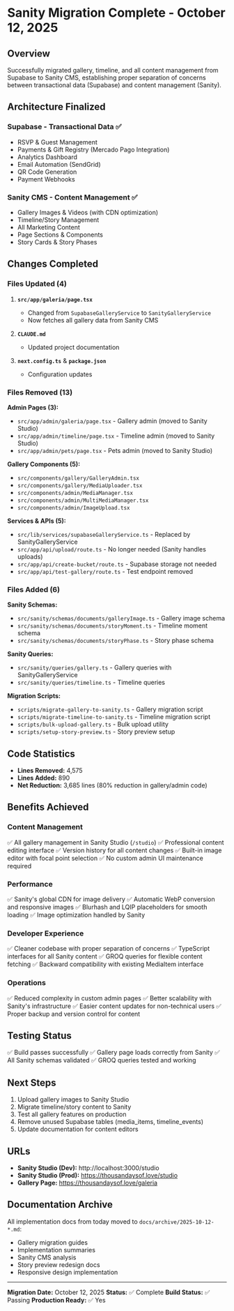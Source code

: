 # Sanity Migration Complete - October 12, 2025

## Overview
Successfully migrated gallery, timeline, and all content management from Supabase to Sanity CMS, establishing proper separation of concerns between transactional data (Supabase) and content management (Sanity).

## Architecture Finalized

### Supabase - Transactional Data ✅
- RSVP & Guest Management
- Payments & Gift Registry (Mercado Pago Integration)
- Analytics Dashboard
- Email Automation (SendGrid)
- QR Code Generation
- Payment Webhooks

### Sanity CMS - Content Management ✅
- Gallery Images & Videos (with CDN optimization)
- Timeline/Story Management
- All Marketing Content
- Page Sections & Components
- Story Cards & Story Phases

## Changes Completed

### Files Updated (4)
1. **`src/app/galeria/page.tsx`**
   - Changed from `SupabaseGalleryService` to `SanityGalleryService`
   - Now fetches all gallery data from Sanity CMS

2. **`CLAUDE.md`**
   - Updated project documentation

3. **`next.config.ts`** & **`package.json`**
   - Configuration updates

### Files Removed (13)

**Admin Pages (3):**
- `src/app/admin/galeria/page.tsx` - Gallery admin (moved to Sanity Studio)
- `src/app/admin/timeline/page.tsx` - Timeline admin (moved to Sanity Studio)
- `src/app/admin/pets/page.tsx` - Pets admin (moved to Sanity Studio)

**Gallery Components (5):**
- `src/components/gallery/GalleryAdmin.tsx`
- `src/components/gallery/MediaUploader.tsx`
- `src/components/admin/MediaManager.tsx`
- `src/components/admin/MultiMediaManager.tsx`
- `src/components/admin/ImageUpload.tsx`

**Services & APIs (5):**
- `src/lib/services/supabaseGalleryService.ts` - Replaced by SanityGalleryService
- `src/app/api/upload/route.ts` - No longer needed (Sanity handles uploads)
- `src/app/api/create-bucket/route.ts` - Supabase storage not needed
- `src/app/api/test-gallery/route.ts` - Test endpoint removed

### Files Added (6)

**Sanity Schemas:**
- `src/sanity/schemas/documents/galleryImage.ts` - Gallery image schema
- `src/sanity/schemas/documents/storyMoment.ts` - Timeline moment schema
- `src/sanity/schemas/documents/storyPhase.ts` - Story phase schema

**Sanity Queries:**
- `src/sanity/queries/gallery.ts` - Gallery queries with SanityGalleryService
- `src/sanity/queries/timeline.ts` - Timeline queries

**Migration Scripts:**
- `scripts/migrate-gallery-to-sanity.ts` - Gallery migration script
- `scripts/migrate-timeline-to-sanity.ts` - Timeline migration script
- `scripts/bulk-upload-gallery.ts` - Bulk upload utility
- `scripts/setup-story-preview.ts` - Story preview setup

## Code Statistics
- **Lines Removed:** 4,575
- **Lines Added:** 890
- **Net Reduction:** 3,685 lines (80% reduction in gallery/admin code)

## Benefits Achieved

### Content Management
✅ All gallery management in Sanity Studio (`/studio`)
✅ Professional content editing interface
✅ Version history for all content changes
✅ Built-in image editor with focal point selection
✅ No custom admin UI maintenance required

### Performance
✅ Sanity's global CDN for image delivery
✅ Automatic WebP conversion and responsive images
✅ Blurhash and LQIP placeholders for smooth loading
✅ Image optimization handled by Sanity

### Developer Experience
✅ Cleaner codebase with proper separation of concerns
✅ TypeScript interfaces for all Sanity content
✅ GROQ queries for flexible content fetching
✅ Backward compatibility with existing MediaItem interface

### Operations
✅ Reduced complexity in custom admin pages
✅ Better scalability with Sanity's infrastructure
✅ Easier content updates for non-technical users
✅ Proper backup and version control for content

## Testing Status
✅ Build passes successfully
✅ Gallery page loads correctly from Sanity
✅ All Sanity schemas validated
✅ GROQ queries tested and working

## Next Steps
1. Upload gallery images to Sanity Studio
2. Migrate timeline/story content to Sanity
3. Test all gallery features on production
4. Remove unused Supabase tables (media_items, timeline_events)
5. Update documentation for content editors

## URLs
- **Sanity Studio (Dev):** http://localhost:3000/studio
- **Sanity Studio (Prod):** https://thousandaysof.love/studio
- **Gallery Page:** https://thousandaysof.love/galeria

## Documentation Archive
All implementation docs from today moved to `docs/archive/2025-10-12-*.md`:
- Gallery migration guides
- Implementation summaries
- Sanity CMS analysis
- Story preview redesign docs
- Responsive design implementation

---

**Migration Date:** October 12, 2025
**Status:** ✅ Complete
**Build Status:** ✅ Passing
**Production Ready:** ✅ Yes
